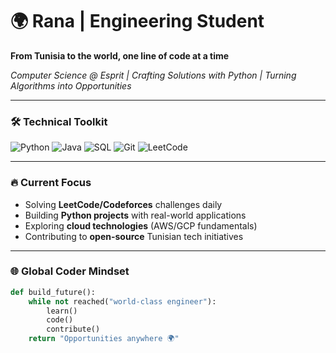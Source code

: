 # 🌍 Rana | Engineering Student  
**From Tunisia to the world, one line of code at a time**  

*Computer Science @ Esprit | Crafting Solutions with Python | Turning Algorithms into Opportunities*  

---

### 🛠️ Technical Toolkit  
![Python](https://img.shields.io/badge/Python-3776AB?style=for-the-badge&logo=python&logoColor=white)
![Java](https://img.shields.io/badge/Java-ED8B00?style=for-the-badge&logo=openjdk&logoColor=white)
![SQL](https://img.shields.io/badge/SQL-4479A1?style=for-the-badge&logo=postgresql&logoColor=white)
![Git](https://img.shields.io/badge/Git-F05032?style=for-the-badge&logo=git&logoColor=white)
![LeetCode](https://img.shields.io/badge/LeetCode-FFA116?style=for-the-badge&logo=leetcode&logoColor=black)

---

### 🔥 Current Focus  
- Solving **LeetCode/Codeforces** challenges daily  
- Building **Python projects** with real-world applications  
- Exploring **cloud technologies** (AWS/GCP fundamentals)  
- Contributing to **open-source** Tunisian tech initiatives  

---

### 🌐 Global Coder Mindset  
```python
def build_future():
    while not reached("world-class engineer"):
        learn()
        code()
        contribute()
    return "Opportunities anywhere 🌍"
